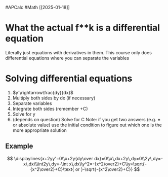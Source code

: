 #APCalc 
#Math 
[[2025-01-18]]
# What the actual f\*\*k is a differential equation
Literally just equations with derivatives in them.
This course only does differential equations where you can separate the variables
# Solving differential equations
1. $y'\rightarrow\frac{dy}{dx}$
2. Multiply both sides by dx (if necessary)
3. Separate variables
4. Integrate both sides (remember +C)
5. Solve for y
6. (depends on question) Solve for C
Note: if you get two answers (e.g. $\pm$ or absolute value) use the initial condition to figure out which one is the more appropriate solution
## Example
$$
\displaylines{x+2yy'=0\\x+2y{dy\over dx}=0\\x\,dx+2y\,dy=0\\2y\,dy=-x\,dx\\\int2y\,dy=-\int x\,dx\\y^2=-{x^2\over2}+C\\y=\sqrt{-{x^2\over2}+C}\text{ or }-\sqrt{-{x^2\over2}+C}}
$$
